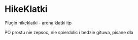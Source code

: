 # HikeKlatki
Plugin hikeklatki - arena klatki itp


PO prostu nie zepsoc, nie spierdolic i bedzie gituwa, pisane dla 
